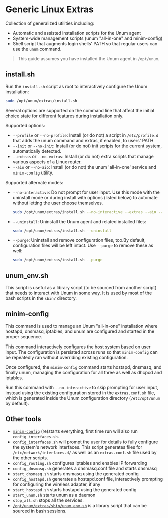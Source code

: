# Generic Linux Extras

Collection of generalized utilities including:

- Automatic and assisted installation scripts for the Unum agent
- System-wide management scripts (unum "all-in-one" and minim-config)
- Shell script that augments login shells' PATH so that regular users
  can use the `unum` command.

> This guide assumes you have installed the Unum agent in `/opt/unum`.

## install.sh

Run the `install.sh` script as root to interactively configure the Unum
installation:

```bash
sudo /opt/unum/extras/install.sh
```

Several options are supported on the command line that affect the initial
choice state for different features during installation only. 

Supported options:

- `--profile` or `--no-profile`: Install (or do not) a script in 
  `/etc/profile.d` that adds the unum command and extras, if enabled, to users'
  PATH.
- `--init` or `--no-init`: Install (or do not) init scripts for the current
  system, automatically detected.
- `--extras` or `--no-extras`: Install (or do not) extra scripts that manage 
  various aspects of a Linux router.
- `--aio` or `--no-aio`: Install (or do not) the unum 'all-in-one' service and
  `minim-config` utility.

Supported alternate modes:

- `--no-interactive`: Do not prompt for user input. Use this mode with the
  uninstall mode or during install with options (listed below) to automate
  without letting the user choose themselves.
  ```bash
  sudo /opt/unum/extras/install.sh --no-interactive --extras --aio --init
  ```
- `--uninstall`: Uninstall the Unum agent and related installed files:
  ```bash
  sudo /opt/unum/extras/install.sh --uninstall
  ```
- `--purge`: Uninstall and remove configuration files, too.By default, 
  configuration files will be left intact. 
  Use `--purge` to remove these as well:
  ```bash
  sudo /opt/unum/extras/install.sh --purge
  ```


## unum_env.sh

This script is useful as a library script (to be sourced from another script)
that needs to interact with Unum in some way. It is used by most of the bash
scripts in the `sbin/` directory.


## minim-config

This command is used to manage an Unum "all-in-one" installation where hostapd,
dnsmasq, iptables, and unum are configured and started in the proper sequence.

This command interactively configures the host system based on user input. The
configuration is persisted across runs so that `minim-config` can be repeatedly
ran without overriding existing configuration.

Once configured, the `minim-config` command starts hostapd, dnsmasq, and 
finally unum, managing the configuration for all three as well as dhcpcd and
iptables.

Run this command with `--no-interactive` to skip prompting for user input, 
instead using the existing configuration stored in the `extras.conf.sh` file,
which is generated inside the Unum configuration directory (`/etc/opt/unum` by
default).


## Other tools

- [`minim-config`](#minim-config) (re)starts everything, first time run will also run 
  `config_interfaces.sh`.
- `config_interfaces.sh` will prompt the user for details to fully configure
  the system's network interfaces. This script generates files for
  `/etc/network/interfaces.d/` as well as an `extras.conf.sh` file used
  by the other scripts.
- `config_routing.sh` configures iptables and enables IP forwarding
- `config_dnsmasq.sh` generates a dnsmasq.conf file and starts dnsmasq
- `start_dnsmasq.sh` starts dnsmasq using the generated config
- `config_hostapd.sh` generates a hostapd.conf file, interactively prompting
  for configuring the wireless adapter, if any
- `start_hostapd.sh` starts hostapd using the generated config
- `start_unum.sh` starts unum as a daemon
- `stop_all.sh` stops all the services.
- [`/opt/unum/extras/sbin/unum_env.sh`](#unum-envsh) is a library script that can be sourced
  in bash sessions.
